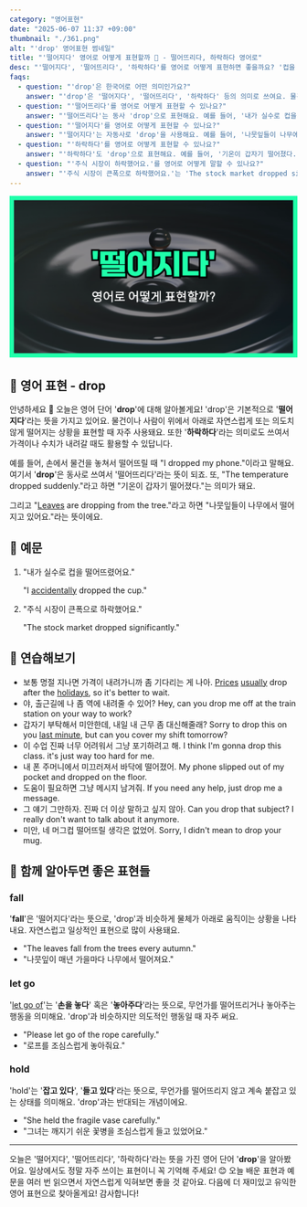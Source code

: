 ```yaml
---
category: "영어표현"
date: "2025-06-07 11:37 +09:00"
thumbnail: "./361.png"
alt: "'drop' 영어표현 썸네일"
title: "'떨어지다' 영어로 어떻게 표현할까 🍂 - 떨어뜨리다, 하락하다 영어로"
desc: "'떨어지다', '떨어뜨리다', '하락하다'를 영어로 어떻게 표현하면 좋을까요? '컵을 떨어뜨렸어요.', '기온이 갑자기 떨어졌어요.', '주식 시장이 하락했어요.' 등을 영어로 표현하는 법을 배워봅시다. 다양한 예문을 통해서 연습하고 본인의 표현으로 만들어 보세요."
faqs:
  - question: "'drop'은 한국어로 어떤 의미인가요?"
    answer: "'drop'은 '떨어지다', '떨어뜨리다', '하락하다' 등의 의미로 쓰여요. 물건이 위에서 아래로 내려가는 상황이나 가격이 내려갈 때 사용해요."
  - question: "'떨어뜨리다'를 영어로 어떻게 표현할 수 있나요?"
    answer: "'떨어뜨리다'는 동사 'drop'으로 표현해요. 예를 들어, '내가 실수로 컵을 떨어뜨렸어요.'는 'I accidentally dropped the cup.'라고 해요."
  - question: "'떨어지다'를 영어로 어떻게 표현할 수 있나요?"
    answer: "'떨어지다'는 자동사로 'drop'을 사용해요. 예를 들어, '나뭇잎들이 나무에서 떨어지고 있어요.'는 'Leaves are dropping from the tree.'라고 말해요."
  - question: "'하락하다'를 영어로 어떻게 표현할 수 있나요?"
    answer: "'하락하다'도 'drop'으로 표현해요. 예를 들어, '기온이 갑자기 떨어졌다.'는 'The temperature dropped suddenly.'라고 해요."
  - question: "'주식 시장이 하락했어요.'를 영어로 어떻게 말할 수 있나요?"
    answer: "'주식 시장이 큰폭으로 하락했어요.'는 'The stock market dropped significantly.'라고 표현해요. 가격이나 수치가 내려갈 때 자주 쓰는 표현이에요."
---
```


!['drop' 영어 표현](./361.png)

## 🌟 영어 표현 - drop

안녕하세요 👋 오늘은 영어 단어 '**drop**'에 대해 알아볼게요! 'drop'은 기본적으로 '**떨어지다**'라는 뜻을 가지고 있어요. 물건이나 사람이 위에서 아래로 자연스럽게 또는 의도치 않게 떨어지는 상황을 표현할 때 자주 사용돼요. 또한 '**하락하다**'라는 의미로도 쓰여서 가격이나 수치가 내려갈 때도 활용할 수 있답니다.

예를 들어, 손에서 물건을 놓쳐서 떨어뜨릴 때 "I dropped my phone."이라고 말해요. 여기서 '**drop**'은 동사로 쓰여서 '떨어뜨리다'라는 뜻이 되죠. 또, "The temperature dropped suddenly."라고 하면 "기온이 갑자기 떨어졌다."는 의미가 돼요.

그리고 "[Leaves](/blog/in-english/402.leave/) are dropping from the tree."라고 하면 "나뭇잎들이 나무에서 떨어지고 있어요."라는 뜻이에요.

## 📖 예문

1. "내가 실수로 컵을 떨어뜨렸어요."

   "I [accidentally](/blog/in-english/314.accidentally/) dropped the cup."

2. "주식 시장이 큰폭으로 하락했어요."

   "The stock market dropped significantly."

## 💬 연습해보기

<ul data-interactive-list>

  <li data-interactive-item>
    <span data-toggler>보통 명절 지나면 가격이 내려가니까 좀 기다리는 게 나아.</span>
    <span data-answer><a href="/blog/in-english/640.price/">Prices</a> <a href="/blog/in-english/017.usually/">usually</a> drop after the <a href="/blog/in-english/517.holiday/">holidays</a>, so it's better to wait.</span>
  </li>

  <li data-interactive-item>
    <span data-toggler>야, 출근길에 나 좀 역에 내려줄 수 있어?</span>
    <span data-answer>Hey, can you drop me off at the train station on your way to work?</span>
  </li>

  <li data-interactive-item>
    <span data-toggler>갑자기 부탁해서 미안한데, 내일 내 근무 좀 대신해줄래?</span>
    <span data-answer>Sorry to drop this on you <a href="/blog/in-english/221.at-the-last-minute/">last minute</a>, but can you cover my shift tomorrow?</span>
  </li>

  <li data-interactive-item>
    <span data-toggler>이 수업 진짜 너무 어려워서 그냥 포기하려고 해.</span>
    <span data-answer>I think I'm gonna drop this class. it's just way too hard for me.</span>
  </li>

  <li data-interactive-item>
    <span data-toggler>내 폰 주머니에서 미끄러져서 바닥에 떨어졌어.</span>
    <span data-answer>My phone slipped out of my pocket and dropped on the floor.</span>
  </li>

  <li data-interactive-item>
    <span data-toggler>도움이 필요하면 그냥 메시지 남겨줘.</span>
    <span data-answer>If you need any help, just drop me a message.</span>
  </li>

  <li data-interactive-item>
    <span data-toggler>그 얘기 그만하자. 진짜 더 이상 말하고 싶지 않아.</span>
    <span data-answer>Can you drop that subject? I really don't want to talk about it anymore.</span>
  </li>

  <li data-interactive-item>
    <span data-toggler>미안, 네 머그컵 떨어뜨릴 생각은 없었어.</span>
    <span data-answer>Sorry, I didn't mean to drop your mug.</span>
  </li>

</ul>

## 🤝 함께 알아두면 좋은 표현들

### fall

'**fall**'은 '떨어지다'라는 뜻으로, 'drop'과 비슷하게 물체가 아래로 움직이는 상황을 나타내요. 자연스럽고 일상적인 표현으로 많이 사용돼요.

- "The leaves fall from the trees every autumn."
- "나뭇잎이 매년 가을마다 나무에서 떨어져요."

### let go

'[let go of](/blog/in-english/013.let-go-of/)'는 '**손을 놓다**' 혹은 '**놓아주다**'라는 뜻으로, 무언가를 떨어뜨리거나 놓아주는 행동을 의미해요. 'drop'과 비슷하지만 의도적인 행동일 때 자주 써요.

- "Please let go of the rope carefully."
- "로프를 조심스럽게 놓아줘요."

### hold

'hold'는 '**잡고 있다**', '**들고 있다**'라는 뜻으로, 무언가를 떨어뜨리지 않고 계속 붙잡고 있는 상태를 의미해요. 'drop'과는 반대되는 개념이에요.

- "She held the fragile vase carefully."
- "그녀는 깨지기 쉬운 꽃병을 조심스럽게 들고 있었어요."

---

오늘은 '떨어지다', '떨어뜨리다', '하락하다'라는 뜻을 가진 영어 단어 '**drop**'을 알아봤어요. 일상에서도 정말 자주 쓰이는 표현이니 꼭 기억해 주세요! 😊 오늘 배운 표현과 예문을 여러 번 읽으면서 자연스럽게 익혀보면 좋을 것 같아요. 다음에 더 재미있고 유익한 영어 표현으로 찾아올게요! 감사합니다!
